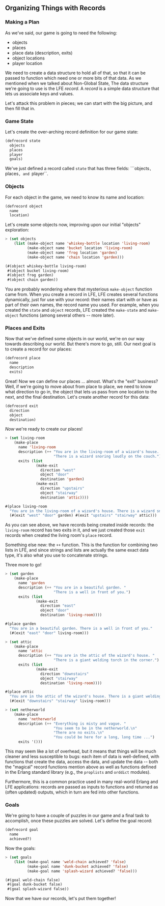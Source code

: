 ## Organizing Things with Records

### Making a Plan

As we've said, our game is going to need the following:

* objects
* places
* place data (description, exits)
* object locations
* player location

We need to create a data structure to hold all of that, so that it can be passed to function which need one or more bits of that data. As we mentioned when we talked about Non-Global State, The data structure we're going to use is the LFE *record*. A *record* is a simple data structure that lets us associate keys and values.

Let's attack this problem in pieces; we can start with the big picture, and then fill that in.

### Game State

Let's create the over-arching record definition for our game state:


```lisp
(defrecord state
  objects
  places
  player
  goals)
```

We've just defined a record called ``state`` that has three fields: ```objects``, ``places``, and ``player``.


### Objects

For each object in the game, we need to know its name and location:

```lisp
(defrecord object
  name
  location)
```

Let's create some objects now, improving upon our initial "objects" exploration:

```lisp
> (set objects
    (list (make-object name 'whiskey-bottle location 'living-room)
          (make-object name 'bucket location 'living-room)
          (make-object name 'frog location 'garden)
          (make-object name 'chain location 'garden)))
```
```lisp
(#(object whiskey-bottle living-room)
 #(object bucket living-room)
 #(object frog garden)
 #(object chain garden))
```

You are probably wondering where that mysterious ``make-object`` function came from. When you create a record in LFE, LFE creates several functions dynamically, just for use with your record: their names start with or have as part of their own names, the record name you used. For example, when you created the ``state`` and ``object`` records, LFE created the ``make-state`` and ``make-object`` functions (among several others -- more later).


### Places and Exits

Now that we've defined some objects in our world, we're on our way towards describing our world. But there's more to go, still. Our next goal is to create a record for our places:

```lisp
(defrecord place
  name
  description
  exits)
```

Great! Now we can define our places ... almost. What's the "exit" business? Well, if we're going to move about from place to place, we need to know what direction to go in, the object that lets us pass from one location to the next, and the final destination. Let's create another record for this data:

```lisp
(defrecord exit
  direction
  object
  destination)
```

*Now* we're ready to create our places!

```lisp
> (set living-room
    (make-place
      name 'living-room
      description (++ "You are in the living-room of a wizard's house. "
                      "There is a wizard snoring loudly on the couch.")
      exits (list
              (make-exit
                direction "west"
                object "door"
                destination 'garden)
              (make-exit
                direction "upstairs"
                object "stairway"
                destination 'attic))))
```
```lisp
#(place living-room
  "You are in the living-room of a wizard's house. There is a wizard snoring loudly on the couch."
  (#(exit "west" "door" garden) #(exit "upstairs" "stairway" attic)))
```

As you can see above, we have records being created inside records: the ``living-room`` record has two exits in it, and we just created those ``exit`` records when created the living room's ``place`` record.

Something else new: the ``++`` function. This is the function for combining two lists in LFE, and since strings and lists are actually the same exact data type, it's also what you use to concatenate strings.

Three more to go!

```lisp
> (set garden
    (make-place
      name 'garden
      description (++ "You are in a beautiful garden. "
                      "There is a well in front of you.")
      exits (list
              (make-exit
                direction "east"
                object "door"
                destination 'living-room))))
```
```lisp
#(place garden
  "You are in a beautiful garden. There is a well in front of you."
  (#(exit "east" "door" living-room)))
```
```lisp
> (set attic
    (make-place
      name 'attic
      description (++ "You are in the attic of the wizard's house. "
                      "There is a giant welding torch in the corner.")
      exits (list
              (make-exit
                direction "downstairs"
                object "stairway"
                destination 'living-room))))
```
```lisp
#(place attic
  "You are in the attic of the wizard's house. There is a giant welding torch in the corner."
  (#(exit "downstairs" "stairway" living-room)))
```
```lisp
> (set netherworld
    (make-place
      name 'netherworld
      description (++ "Everything is misty and vague. "
                      "You seem to be in the netherworld.\n"
                      "There are no exits.\n"
                      "You could be here for a long, long time ...")
      exits '()))
```


This may seem like a lot of overhead, but it means that things will be much
cleaner and less susceptible to bugs: each item of data is well-defined, with functions that create the data, access the data, and update the data -- both the "magical" record functions mention above as well as functions defined in the Erlang standard library (e.g., the ``proplists`` and ``orddict`` modules).

Furthermore, this is a common practice used in many real-world Erlang and LFE applications: records are passed as inputs to functions and returned as (often updated) outputs, which in turn are fed into other functions.


### Goals

We're going to have a couple of puzzles in our game and a final task to accomplish, once these puzzles are solved. Let's define the goal record:

```lisp
(defrecord goal
  name
  achieved?)
```

Now the goals:

```lisp
> (set goals
    (list (make-goal name 'weld-chain achieved? 'false)
          (make-goal name 'dunk-bucket achieved? 'false)
          (make-goal name 'splash-wizard achieved? 'false)))
```
```lisp
(#(goal weld-chain false)
 #(goal dunk-bucket false)
 #(goal splash-wizard false))
```

Now that we have our records, let's put them together!
